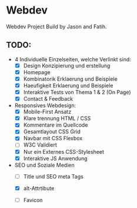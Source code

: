 # Webdev

Webdev Project Build by Jason and Fatih.

  

## TODO:

 - 4 Individuelle Einzelseiten, welche Verlinkt sind:
	 - [X] Design Konzipierung und erstellung
	 - [X] Homepage
	 - [X] Kombinatorik Erklaerung und Beispiele
	 - [X] Haeufigkeit Erklaerung und Beispiele
	 - [X] Interaktive Tests von Thema 1 & 2 (On Page)
	 - [X] Contact & Feedback

 - Responsives Webdesign:
	 - [X] Mobile-First Ansatz
	 - [X] Klare trennung HTML / CSS
	 - [X] Kommentare im Quellcode
	 - [X] Gesamtlayout CSS Grid
	 - [X] Navbar mit CSS Flexbox
	 - [ ] W3C Validiert
	 - [X] Nur ein Externes CSS-Stylesheet
	 - [X] Interaktive JS Anwendung

- SEO und Soziale Medien
	 - [ ] Title und SEO meta Tags  	
	 - [X] alt-Attrtibute 	
	 - [ ] Favicon

	
